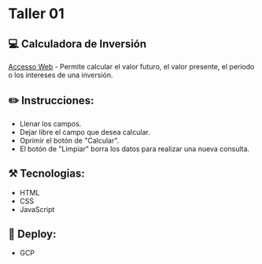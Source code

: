 # Taller 01

## 💻 Calculadora de Inversión

[Accesso Web](https://master.kannder83.com/exercises/valor-futuro/) - Permite calcular el valor futuro, el valor presente, el periodo o los intereses de una inversión.

## ✏️ Instrucciones:

- Llenar los campos.
- Dejar libre el campo que desea calcular.
- Oprimir el botón de "Calcular".
- El botón de "Limpiar" borra los datos para realizar una nueva consulta.

## ⚒ Tecnologias:

- HTML
- CSS
- JavaScript

## 🚀 Deploy:

- GCP
